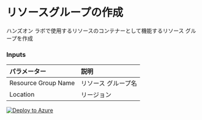 # リソースグループの作成

ハンズオン ラボで使用するリソースのコンテナーとして機能するリソース グループを作成

### Inputs

| パラメーター | 説明 |
| :--- | :--- |
| Resource Group Name | リソース グループ名 |
| Location | リージョン |

[![Deploy to Azure](https://aka.ms/deploytoazurebutton)](https%3A%2F%2Fraw.githubusercontent.com%2Fkohei3110%2FDatabase-Migration-Hands-on-Lab%2Fmaster%2Ftemplates%2F01-resource-group%2Fresource-group-deploy.json)